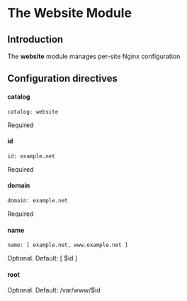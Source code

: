 # The Website Module

## Introduction

The **website** module manages per-site Nginx configuration

## Configuration directives

#### catalog
    catalog: website

Required

#### id
    id: example.net

Required

#### domain
    domain: example.net

Required

#### name
    name: [ example.net, www.example.net ]

Optional.
Default: [ $id ]

#### root

Optional.
Default: /var/www/$id

